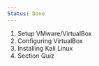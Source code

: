```yaml
---
Status: Done
---
```

1. Setup VMware/VirtualBox
2. Configuring VirtualBox
3. Installing Kali Linux
4. Section Quiz